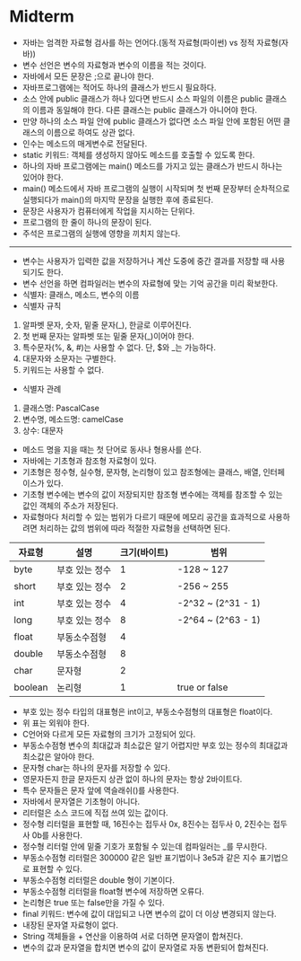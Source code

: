 # Midterm

- 자바는 엄격한 자료형 검사를 하는 언어다.(동적 자료형(파이썬) vs 정적 자료형(자바))
- 변수 선언은 변수의 자료형과 변수의 이름을 적는 것이다.
- 자바에서 모든 문장은 ;으로 끝나야 한다.
- 자바프로그램에는 적어도 하나의 클래스가 반드시 필요하다.
- 소스 안에 public 클래스가 하나 있다면 반드시 소스 파일의 이름은 public 클래스의 이름과 동일해야 한다. 다른 클래스는 public 클래스가 아니어야 한다.
- 만양 하나의 소스 파일 안에 public 클래스가 없다면 소스 파일 안에 포함된 어떤 클래스의 이름으로 하여도 상관 없다.
- 인수는 메소드의 매게변수로 전달된다.
- static 키워드: 객체를 생성하지 않아도 메소드를 호출할 수 있도록 한다.
- 하나의 자바 프로그램에는 main() 메소드를 가지고 있는 클래스가 반드시 하나는 있어야 한다.
- main() 메소드에서 자바 프로그램의 실행이 시작되며 첫 번째 문장부터 순차적으로 실행되다가 main()의 마지막 문장을 실행한 후에 종료된다. 
- 문장은 사용자가 컴퓨터에게 작업을 지시하는 단위다.
- 프로그램의 한 줄이 하나의 문장이 된다. 
- 주석은 프로그램의 실행에 영향을 끼치지 않는다.
---
- 변수는 사용자가 입력한 값을 저장하거나 계산 도중에 중간 결과를 저장할 때 사용되기도 한다.
- 변수 선언을 하면 컴파일러는 변수의 자료형에 맞는 기억 공간을 미리 확보한다.
- 식별자: 클래스, 메소드, 변수의 이름
- 식별자 규칙
1. 알파벳 문자, 숫자, 밑줄 문자(_), 한글로 이루어진다.
2. 첫 번째 문자는 알파벳 또는 밑줄 문자(_)이어야 한다.
3. 특수문자(%, &, #)는 사용할 수 없다. 단, $와 _는 가능하다.
4. 대문자와 소문자는 구별한다.
5. 키워드는 사용할 수 없다.
- 식별자 관례
1. 클래스명: PascalCase
2. 변수명, 메소드명: camelCase
3. 상수: 대문자
- 메소드 명을 지을 때는 첫 단어로 동사나 형용사를 쓴다.
- 자바에는 기초형과 참조형 자료형이 있다. 
- 기초형은 정수형, 실수형, 문자형, 논리형이 있고 참조형에는 클래스, 배열, 인터페이스가 있다.
- 기초형 변수에는 변수의 값이 저장되지만 참조형 변수에는 객체를 참조할 수 있는 값인 객체의 주소가 저장된다.
- 자료형마다 처리할 수 있는 범위가 다르기 때문에 메모리 공간을 효과적으로 사용하려면 처리하는 값의 범위에 따라 적절한 자료형을 선택하면 된다.

| 자료형     | 설명       | 크기(바이트) | 범위                 |
|---------|----------|---------|--------------------|
| byte    | 부호 있는 정수 | 1       | -128 ~ 127         |
| short   | 부호 있는 정수 | 2       | -256 ~ 255         |
| int     | 부호 있는 정수 | 4       | -2^32 ~ (2^31 - 1) |
| long    | 부호 있는 정수 | 8       | -2^64 ~ (2^63 - 1) |
| float   | 부동소수점형   | 4       ||
| double  | 부동소수점형   | 8       ||
| char    | 문자형      | 2       ||
| boolean |논리형| 1       | true or false      |

- 부호 있는 정수 타입의 대표형은 int이고, 부동소수점형의 대표형은 float이다.
- 위 표는 외워야 한다.
- C언어와 다르게 모든 자료형의 크기가 고정되어 있다. 
- 부동소수점형 변수의 최대값과 최소값은 알기 어렵지만 부호 있는 정수의 최대값과 최소값은 알아야 한다.
- 문자형 char는 하나의 문자를 저장할 수 있다.
- 영문자든지 한글 문자든지 상관 없이 하나의 문자는 항상 2바이트다.
- 특수 문자들은 문자 앞에 역슬래쉬(\)를 사용한다.
- 자바에서 문자열은 기초형이 아니다.
- 리터럴은 소스 코드에 직접 쓰여 있는 값이다.
- 정수형 리터럴을 표현할 때, 16진수는 접두사 0x, 8진수는 접두사 0, 2진수는 접두사 0b를 사용한다.
- 정수형 리터럴 안에 밑줄 기호가 포함될 수 있는데 컴파일러는 _를 무시한다.
- 부동소수점형 리터럴은 300000 같은 일반 표기법이나 3e5과 같은 지수 표기법으로 표현할 수 있다.
- 부동소수점형 리터럴은 double 형이 기본이다.
- 부동소수점형 리터럴을 float형 변수에 저장하면 오류다.
- 논리형은 true 또는 false만을 가질 수 있다. 
- final 키워드: 변수에 값이 대입되고 나면 변수의 값이 더 이상 변경되지 않는다.
- 내장된 문자열 자료형이 없다.
- String 객체들을 + 연산을 이용하여 서로 더하면 문자열이 합쳐진다.
- 변수의 값과 문자열을 합치면 변수의 값이 문자열로 자동 변환되어 합쳐진다.